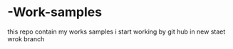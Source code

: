 # -Work-samples
this repo contain my works samples
i start working by git hub in new staet wrok branch
